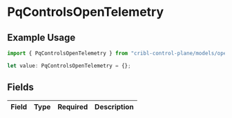 # PqControlsOpenTelemetry

## Example Usage

```typescript
import { PqControlsOpenTelemetry } from "cribl-control-plane/models/operations";

let value: PqControlsOpenTelemetry = {};
```

## Fields

| Field       | Type        | Required    | Description |
| ----------- | ----------- | ----------- | ----------- |